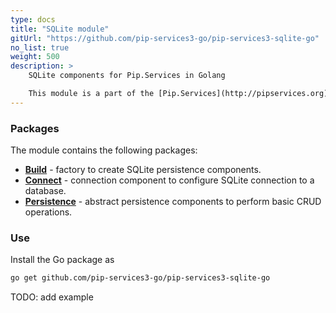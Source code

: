 ```yaml
---
type: docs
title: "SQLite module"
gitUrl: "https://github.com/pip-services3-go/pip-services3-sqlite-go"
no_list: true
weight: 500
description: > 
    SQLite components for Pip.Services in Golang

    This module is a part of the [Pip.Services](http://pipservices.org) polyglot microservices toolkit. It provides a set of components to implement SQLite persistence.
---
```


### Packages

The module contains the following packages:
- [**Build**](build) - factory to create SQLite persistence components. 
- [**Connect**](connect) - connection component to configure SQLite connection to a database.
- [**Persistence**](persistence) - abstract persistence components to perform basic CRUD operations.


### Use

Install the Go package as
```bash
go get github.com/pip-services3-go/pip-services3-sqlite-go
```

TODO: add example
